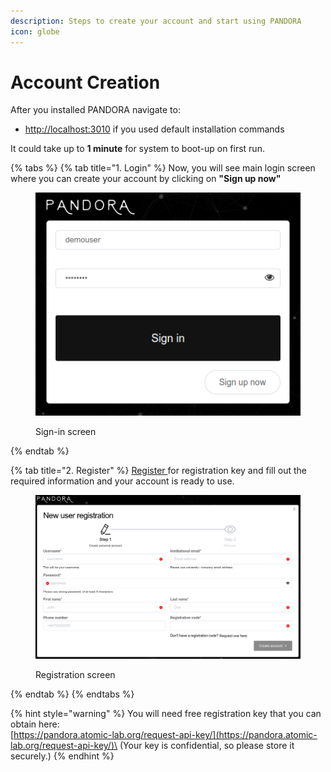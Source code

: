 ```yaml
---
description: Steps to create your account and start using PANDORA
icon: globe
---
```


# Account Creation

After you installed PANDORA navigate to:

* [http://localhost:3010](http://localhost:3010) if you used default installation commands

It could take up to **1 minute** for system to boot-up on first run.

{% tabs %}
{% tab title="1. Login" %}
Now, you will see main login screen where you can create  your account by clicking on **"Sign up now"**

<figure><img src="../../.gitbook/assets/login.png" alt=""><figcaption><p>Sign-in screen</p></figcaption></figure>
{% endtab %}

{% tab title="2. Register" %}
[Register ](https://pandora.atomic-lab.org/request-api-key/)for registration key and fill out the required information and your account is ready to use.&#x20;

<figure><img src="../../.gitbook/assets/register.png" alt=""><figcaption><p>Registration screen</p></figcaption></figure>
{% endtab %}
{% endtabs %}

{% hint style="warning" %}
You will need free registration key that you can obtain here:\
[https://pandora.atomic-lab.org/request-api-key/](https://pandora.atomic-lab.org/request-api-key/)\
(Your key is confidential, so please store it securely.)
{% endhint %}
